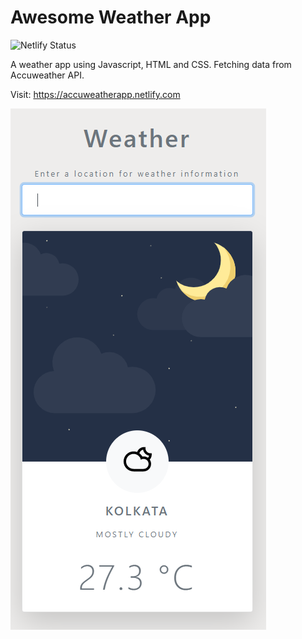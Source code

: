 # Awesome Weather App

![Netlify Status](https://api.netlify.com/api/v1/badges/564873c2-1511-444b-b3c5-60a5bd8bb157/deploy-status)

A weather app using Javascript, HTML and CSS.
Fetching data from Accuweather API.

Visit: https://accuweatherapp.netlify.com

![weather app screenshot](/img/app-screenshot.png)

